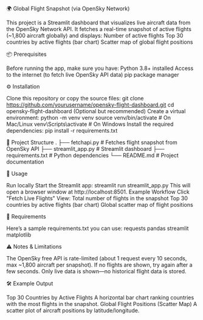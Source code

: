 🌍 Global Flight Snapshot (via OpenSky Network)

This project is a Streamlit dashboard that visualizes live aircraft data from the OpenSky Network API.
It fetches a real-time snapshot of active flights (~1,800 aircraft globally) and displays:
Number of active flights
Top 30 countries by active flights (bar chart)
Scatter map of global flight positions

📦 Prerequisites

Before running the app, make sure you have:
Python 3.8+ installed
Access to the internet (to fetch live OpenSky API data)
pip package manager

⚙️ Installation

Clone this repository or copy the source files:
git clone https://github.com/yourusername/opensky-flight-dashboard.git
cd opensky-flight-dashboard
(Optional but recommended) Create a virtual environment:
python -m venv venv
source venv/bin/activate   # On Mac/Linux
venv\Scripts\activate      # On Windows
Install the required dependencies:
pip install -r requirements.txt


📂 Project Structure
.
├── fetchapi.py          # Fetches flight snapshot from OpenSky API
├── streamlit_app.py     # Streamlit dashboard
├── requirements.txt     # Python dependencies
└── README.md            # Project documentation


🚀 Usage

Run locally
Start the Streamlit app:
streamlit run streamlit_app.py
This will open a browser window at http://localhost:8501.
Example Workflow
Click "Fetch Live Flights"
View:
Total number of flights in the snapshot
Top 30 countries by active flights (bar chart)
Global scatter map of flight positions


📜 Requirements

Here’s a sample requirements.txt you can use:
requests
pandas
streamlit
matplotlib

⚠️ Notes & Limitations

The OpenSky free API is rate-limited (about 1 request every 10 seconds, max ~1,800 aircraft per snapshot).
If no flights are shown, try again after a few seconds.
Only live data is shown—no historical flight data is stored.

🛠️ Example Output

Top 30 Countries by Active Flights
A horizontal bar chart ranking countries with the most flights in the snapshot.
Global Flight Positions (Scatter Map)
A scatter plot of aircraft positions by latitude/longitude.